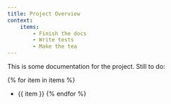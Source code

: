 ```yaml
---
title: Project Overview
context:
    items:
        - Finish the docs
        - Write tests
        - Make the tea
---
```


This is some documentation for the project. Still to do:

{% for item in items %}

- {{ item }}
  {% endfor %}
